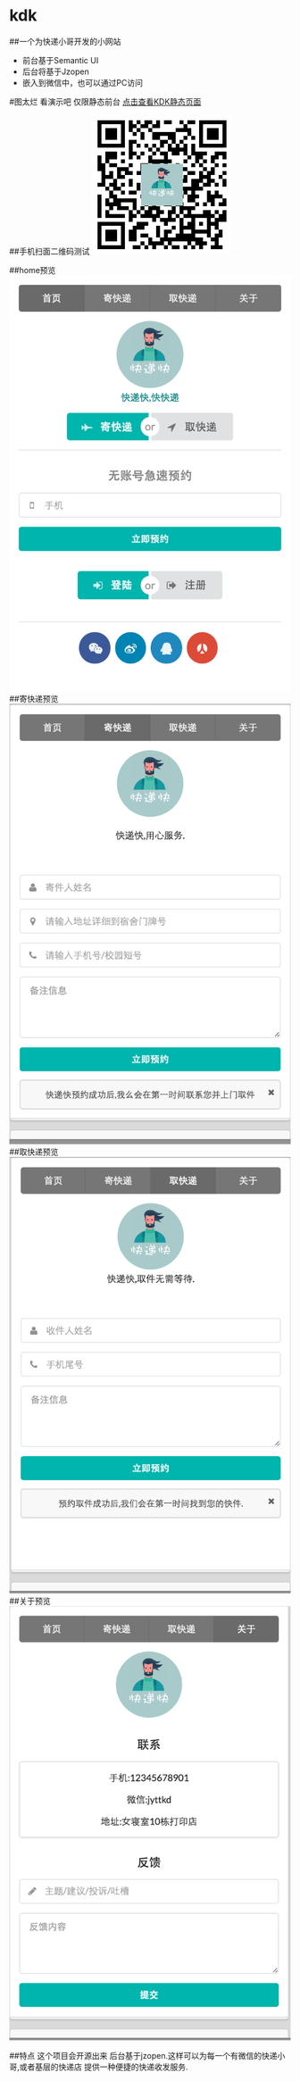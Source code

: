 # kdk
##一个为快递小哥开发的小网站

* 前台基于Semantic UI
* 后台将基于Jzopen
* 嵌入到微信中，也可以通过PC访问



#图太烂 看演示吧 仅限静态前台
[点击查看KDK静态页面](http://42.96.176.71/kuaidi)

##手机扫面二维码测试
![二维码](https://github.com/jank2014/kdk/blob/master/images/kdkqr.png?raw=true)


##home预览
![首页](https://github.com/jank2014/kdk/blob/master/images/home.png?raw=true)
##寄快递预览
![寄快递](https://github.com/jank2014/kdk/blob/master/images/jkd.png?raw=true)
##取快递预览
![取快递](https://github.com/jank2014/kdk/blob/master/images/qkd.png?raw=true)
##关于预览
![关于](https://github.com/jank2014/kdk/blob/master/images/about.png?raw=true)

##特点
这个项目会开源出来 后台基于jzopen.这样可以为每一个有微信的快递小哥,或者基层的快递店 提供一种便捷的快递收发服务.


